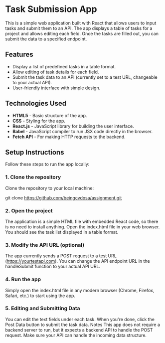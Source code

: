 # Task Submission App

This is a simple web application built with React that allows users to input tasks and submit them to an API. The app displays a table of tasks for a project and allows editing each field. Once the tasks are filled out, you can submit the data to a specified endpoint.

## Features

- Display a list of predefined tasks in a table format.
- Allow editing of task details for each field.
- Submit the task data to an API (currently set to a test URL, changeable to your actual API).
- User-friendly interface with simple design.

## Technologies Used

- **HTML5** - Basic structure of the app.
- **CSS** - Styling for the app.
- **React.js** - JavaScript library for building the user interface.
- **Babel** - JavaScript compiler to run JSX code directly in the browser.
- **Fetch API** - For making HTTP requests to the backend.

## Setup Instructions

Follow these steps to run the app locally:

### 1. Clone the repository

Clone the repository to your local machine:

git clone https://github.com/beingcvdosa/assignment.git

### 2. Open the project
The application is a simple HTML file with embedded React code, so there is no need to install anything.
Open the index.html file in your web browser. You should see the task list displayed in a table format.

### 3. Modify the API URL (optional)
The app currently sends a POST request to a test URL (https://yourtestapi.com).
You can change the API endpoint URL in the handleSubmit function to your actual API URL.

### 4. Run the app
Simply open the index.html file in any modern browser (Chrome, Firefox, Safari, etc.) to start using the app.

### 5. Editing and Submitting Data
You can edit the text fields under each task.
When you're done, click the Post Data button to submit the task data.
Notes
This app does not require a backend server to run, but it expects a backend API to handle the POST request.
Make sure your API can handle the incoming data structure.
